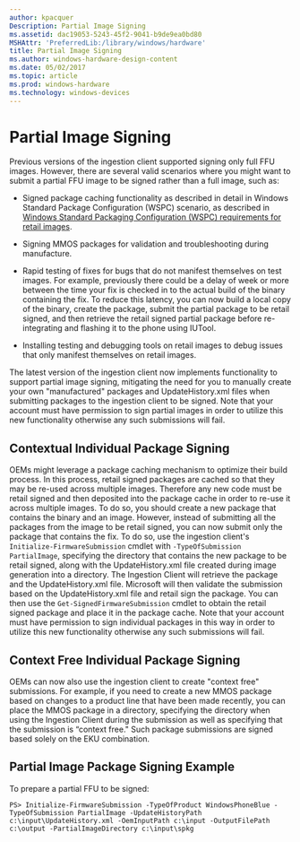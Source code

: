 ```yaml
---
author: kpacquer
Description: Partial Image Signing
ms.assetid: dac19053-5243-45f2-9041-b9de9ea0bd80
MSHAttr: 'PreferredLib:/library/windows/hardware'
title: Partial Image Signing
ms.author: windows-hardware-design-content
ms.date: 05/02/2017
ms.topic: article
ms.prod: windows-hardware
ms.technology: windows-devices
---
```


# Partial Image Signing


Previous versions of the ingestion client supported signing only full FFU images. However, there are several valid scenarios where you might want to submit a partial FFU image to be signed rather than a full image, such as:

-   Signed package caching functionality as described in detail in Windows Standard Package Configuration (WSPC) scenario, as described in [Windows Standard Packaging Configuration (WSPC) requirements for retail images](https://msdn.microsoft.com/library/dn756781).

-   Signing MMOS packages for validation and troubleshooting during manufacture.

-   Rapid testing of fixes for bugs that do not manifest themselves on test images. For example, previously there could be a delay of week or more between the time your fix is checked in to the actual build of the binary containing the fix. To reduce this latency, you can now build a local copy of the binary, create the package, submit the partial package to be retail signed, and then retrieve the retail signed partial package before re-integrating and flashing it to the phone using IUTool.

-   Installing testing and debugging tools on retail images to debug issues that only manifest themselves on retail images.

The latest version of the ingestion client now implements functionality to support partial image signing, mitigating the need for you to manually create your own "manufactured" packages and UpdateHistory.xml files when submitting packages to the ingestion client to be signed. Note that your account must have permission to sign partial images in order to utilize this new functionality otherwise any such submissions will fail.

## <span id="Contextual_Individual_Package_Signing"></span><span id="contextual_individual_package_signing"></span><span id="CONTEXTUAL_INDIVIDUAL_PACKAGE_SIGNING"></span>Contextual Individual Package Signing


OEMs might leverage a package caching mechanism to optimize their build process. In this process, retail signed packages are cached so that they may be re-used across multiple images. Therefore any new code must be retail signed and then deposited into the package cache in order to re-use it across multiple images. To do so, you should create a new package that contains the binary and an image. However, instead of submitting all the packages from the image to be retail signed, you can now submit only the package that contains the fix. To do so, use the ingestion client's `Initialize-FirmwareSubmission` cmdlet with `-TypeOfSubmission PartialImage`, specifying the directory that contains the new package to be retail signed, along with the UpdateHistory.xml file created during image generation into a directory. The Ingestion Client will retrieve the package and the UpdateHistory.xml file. Microsoft will then validate the submission based on the UpdateHistory.xml file and retail sign the package. You can then use the `Get-SignedFirmwareSubmission` cmdlet to obtain the retail signed package and place it in the package cache. Note that your account must have permission to sign individual packages in this way in order to utilize this new functionality otherwise any such submissions will fail.

## <span id="Context_Free_Individual_Package_Signing"></span><span id="context_free_individual_package_signing"></span><span id="CONTEXT_FREE_INDIVIDUAL_PACKAGE_SIGNING"></span>Context Free Individual Package Signing


OEMs can now also use the ingestion client to create "context free" submissions. For example, if you need to create a new MMOS package based on changes to a product line that have been made recently, you can place the MMOS package in a directory, specifying the directory when using the Ingestion Client during the submission as well as specifying that the submission is “context free." Such package submissions are signed based solely on the EKU combination.

## <span id="Partial_Image_Package_Signing_Example"></span><span id="partial_image_package_signing_example"></span><span id="PARTIAL_IMAGE_PACKAGE_SIGNING_EXAMPLE"></span>Partial Image Package Signing Example


To prepare a partial FFU to be signed:

``` syntax
PS> Initialize-FirmwareSubmission -TypeOfProduct WindowsPhoneBlue -TypeOfSubmission PartialImage -UpdateHistoryPath c:\input\UpdateHistory.xml -OemInputPath c:\input -OutputFilePath c:\output -PartialImageDirectory c:\input\spkg
```

 

 





